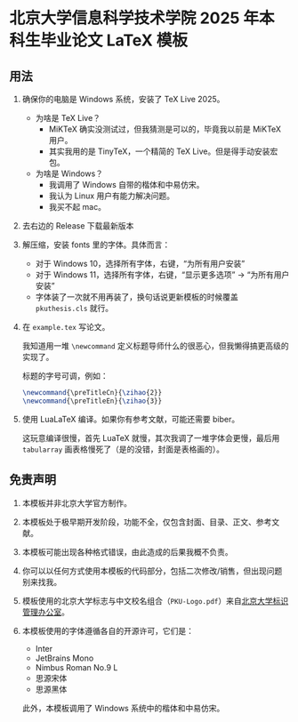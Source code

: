 # 北京大学信息科学技术学院 2025 年本科生毕业论文 LaTeX 模板

## 用法

1. 确保你的电脑是 Windows 系统，安装了 TeX Live 2025。
   - 为啥是 TeX Live？
     - MiKTeX 确实没测试过，但我猜测是可以的，毕竟我以前是 MiKTeX 用户。
     - 其实我用的是 TinyTeX，一个精简的 TeX Live。但是得手动安装宏包。
   - 为啥是 Windows？
     - 我调用了 Windows 自带的楷体和中易仿宋。
     - 我认为 Linux 用户有能力解决问题。
     - 我买不起 mac。
2. 去右边的 Release 下载最新版本
3. 解压缩，安装 fonts 里的字体。具体而言：
   - 对于 Windows 10，选择所有字体，右键，“为所有用户安装”
   - 对于 Windows 11，选择所有字体，右键，“显示更多选项” -> “为所有用户安装”
   - 字体装了一次就不用再装了，换句话说更新模板的时候覆盖 `pkuthesis.cls` 就行。
4. 在 `example.tex` 写论文。

   我知道用一堆 `\newcommand` 定义标题导师什么的很恶心，但我懒得搞更高级的实现了。

   标题的字号可调，例如：

   ```latex
   \newcommand{\preTitleCn}{\zihao{2}}
   \newcommand{\preTitleEn}{\zihao{3}}
   ```
5. 使用 LuaLaTeX 编译。如果你有参考文献，可能还需要 biber。

   这玩意编译很慢，首先 LuaTeX 就慢，其次我调了一堆字体会更慢，最后用 `tabularray` 画表格慢死了（是的没错，封面是表格画的）。

## 免责声明

1. 本模板并非北京大学官方制作。
2. 本模板处于极早期开发阶段，功能不全，仅包含封面、目录、正文、参考文献。
3. 本模板可能出现各种格式错误，由此造成的后果我概不负责。
4. 你可以以任何方式使用本模板的代码部分，包括二次修改/销售，但出现问题别来找我。
5. 模板使用的北京大学标志与中文校名组合（`PKU-Logo.pdf`）来自[北京大学标识管理办公室](https://vim.pku.edu.cn/)。
6. 本模板使用的字体遵循各自的开源许可，它们是：
   - Inter
   - JetBrains Mono
   - Nimbus Roman No.9 L
   - 思源宋体
   - 思源黑体

   此外，本模板调用了 Windows 系统中的楷体和中易仿宋。